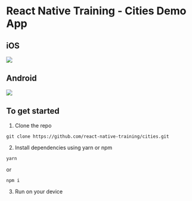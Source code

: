 # React Native Training - Cities Demo App

## iOS
![](http://i.imgur.com/6G7FW3l.jpg)

## Android
![](http://i.imgur.com/XaY0E20.png)

## To get started

1. Clone the repo   
```
git clone https://github.com/react-native-training/cities.git
```

2. Install dependencies using yarn or npm   
```
yarn
```
or   
```
npm i
```

3. Run on your device